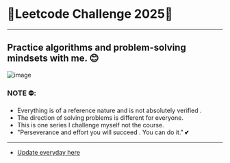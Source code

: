#                     👾Leetcode Challenge 2025👾
---
## Practice algorithms and problem-solving mindsets with me. 😊

![image](https://www.magicalquote.com/wp-content/uploads/2024/01/If-you-have-overwhelming-strength-you-go-into-every-situation-with-an-advantage.jpg)

### NOTE ⛔:
 
- Everything is of a reference nature and is not absolutely verified .
- The direction of solving problems is different for everyone.
- This is one series I challenge myself not the course.
- "Perseverance and effort you will succeed . You can do it." 💕

---
- [Update everyday here](https://phanphattai.notion.site/100-Days-Leetcode-Challenge-04a8525a7e894e729966b003d0486cbe?pvs=4)
